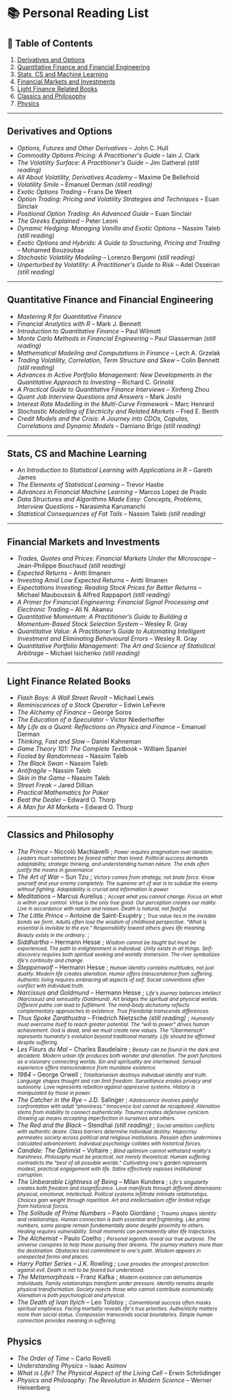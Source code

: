 
# 📚 Personal Reading List

## 📌 Table of Contents

1. [Derivatives and Options](#derivatives-and-options)
2. [Quantitative Finance and Financial Engineering](#quantitative-finance-and-financial-engineering)
3. [Stats, CS and Machine Learning](#stats-cs-and-machine-learning)
4. [Financial Markets and Investments](#financial-markets-and-investments)
5. [Light Finance Related Books](#light-finance-related-books)
6. [Classics and Philosophy](#classics-and-philosophy)
7. [Physics](#physics)

---

## Derivatives and Options

- *Options, Futures and Other Derivatives* – John C. Hull  
- *Commodity Options Pricing: A Practitioner's Guide* – Iain J. Clark  
- *The Volatility Surface: A Practitioner's Guide* – Jim Gatheral *(still reading)*  
- *All About Volatility, Derivatives Academy* – Maxime De Bellefroid  
- *Volatility Smile* – Emanuel Derman *(still reading)*  
- *Exotic Options Trading* – Frans De Weert  
- *Option Trading: Pricing and Volatility Strategies and Techniques* – Euan Sinclair  
- *Positional Option Trading: An Advanced Guide* – Euan Sinclair  
- *The Greeks Explained* – Peter Leoni  
- *Dynamic Hedging: Managing Vanilla and Exotic Options* – Nassim Taleb *(still reading)*  
- *Exotic Options and Hybrids: A Guide to Structuring, Pricing and Trading* – Mohamed Bouzoubaa  
- *Stochastic Volatility Modeling* – Lorenzo Bergomi *(still reading)*  
- *Unperturbed by Volatility: A Practitioner's Guide to Risk* – Adel Osseiran *(still reading)*  

---

## Quantitative Finance and Financial Engineering

- *Mastering R for Quantitative Finance*  
- *Financial Analytics with R* – Mark J. Bennett  
- *Introduction to Quantitative Finance* – Paul Wilmott  
- *Monte Carlo Methods in Financial Engineering* – Paul Glasserman *(still reading)*  
- *Mathematical Modeling and Computations in Finance* – Lech A. Grzelak  
- *Trading Volatility, Correlation, Term Structure and Skew* – Colin Bennett *(still reading)*  
- *Advances in Active Portfolio Management: New Developments in the Quantitative Approach to Investing* – Richard C. Grinold  
- *A Practical Guide to Quantitative Finance Interviews* – Xinfeng Zhou  
- *Quant Job Interview Questions and Answers* – Mark Joshi  
- *Interest Rate Modelling in the Multi-Curve Framework* – Marc Henrard  
- *Stochastic Modelling of Electricity and Related Markets* – Fred E. Benth  
- *Credit Models and the Crisis: A Journey into CDOs, Copulas, Correlations and Dynamic Models* – Damiano Brigo *(still reading)*  

---

## Stats, CS and Machine Learning

- *An Introduction to Statistical Learning with Applications in R* – Gareth James  
- *The Elements of Statistical Learning* – Trevor Hastie  
- *Advances in Financial Machine Learning* – Marcos Lopez de Prado  
- *Data Structures and Algorithms Made Easy: Concepts, Problems, Interview Questions* – Narasimha Karumanchi  
- *Statistical Consequences of Fat Tails* – Nassim Taleb *(still reading)*  

---

## Financial Markets and Investments

- *Trades, Quotes and Prices: Financial Markets Under the Microscope* – Jean-Philippe Bouchaud *(still reading)*  
- *Expected Returns* – Antti Ilmanen  
- *Investing Amid Low Expected Returns* – Antti Ilmanen  
- *Expectations Investing: Reading Stock Prices for Better Returns* – Michael Mauboussin & Alfred Rappaport *(still reading)*  
- *A Primer for Financial Engineering: Financial Signal Processing and Electronic Trading* – Ali N. Akansu  
- *Quantitative Momentum: A Practitioner’s Guide to Building a Momentum-Based Stock Selection System* – Wesley R. Gray  
- *Quantitative Value: A Practitioner’s Guide to Automating Intelligent Investment and Eliminating Behavioural Errors* – Wesley R. Gray  
- *Quantitative Portfolio Management: The Art and Science of Statistical Arbitrage* – Michael Isichenko *(still reading)*  

---

## Light Finance Related Books

- *Flash Boys: A Wall Street Revolt* – Michael Lewis  
- *Reminiscences of a Stock Operator* – Edwin LeFevre  
- *The Alchemy of Finance* – George Soros  
- *The Education of a Speculator* – Victor Niederhoffer  
- *My Life as a Quant: Reflections on Physics and Finance* – Emanuel Derman  
- *Thinking, Fast and Slow* – Daniel Kahneman  
- *Game Theory 101: The Complete Textbook* – William Spaniel  
- *Fooled by Randomness* – Nassim Taleb  
- *The Black Swan* – Nassim Taleb  
- *Antifragile* – Nassim Taleb  
- *Skin in the Game* – Nassim Taleb  
- *Street Freak* – Jared Dillian  
- *Practical Mathematics for Poker* 
- *Beat the Dealer* – Edward O. Thorp  
- *A Man for All Markets* – Edward O. Thorp  

---
## Classics and Philosophy

- *The Prince* – Niccolò Machiavelli ; <small>*Power requires pragmatism over idealism. Leaders must sometimes be feared rather than loved. Political success demands adaptability, strategic thinking, and understanding human nature. The ends often justify the means in governance*</small>
- *The Art of War* – Sun Tzu ; <small>*Victory comes from strategy, not brute force. Know yourself and your enemy completely. The supreme art of war is to subdue the enemy without fighting. Adaptability is crucial and information is power*</small>
- *Meditations* – Marcus Aurelius ; <small>*Accept what you cannot change. Focus on what is within your control. Virtue is the only true good. Our perception creates our reality. Live in accordance with nature and reason. Death is natural, not fearful.*</small>
- *The Little Prince* – Antoine de Saint-Exupéry ; <small>*True value lies in the invisible bonds we form. Adults often lose the wisdom of childhood perspective. "What is essential is invisible to the eye." Responsibility toward others gives life meaning. Beauty exists in the ordinary.*</small> ; 
- *Siddhartha* – Hermann Hesse ; <small>*Wisdom cannot be taught but must be experienced. The path to enlightenment is individual. Unity exists in all things. Self-discovery requires both spiritual seeking and worldly immersion. The river symbolizes life's continuity and change.*</small>
- *Steppenwolf* – Hermann Hesse ; <small>*Human identity contains multitudes, not just duality. Modern life creates alienation. Humor offers transcendence from suffering. Authentic living requires embracing all aspects of self. Social conventions often conflict with individual truth.*</small>
- *Narcissus and Goldmund* – Hermann Hesse ; <small>*Life's journey balances intellect (Narcissus) and sensuality (Goldmund). Art bridges the spiritual and physical worlds. Different paths can lead to fulfillment. The mind-body dichotomy reflects complementary approaches to existence. True friendship transcends differences.*</small>
- *Thus Spoke Zarathustra* – Friedrich Nietzsche *(still reading)* ; <small>*Humanity must overcome itself to reach greater potential. The "will to power" drives human achievement. God is dead, and we must create new values. The "Übermensch" represents humanity's evolution beyond traditional morality. Life should be affirmed despite suffering.*</small>
- *Les Fleurs du Mal* – Charles Baudelaire ; <small>*Beauty can be found in the dark and decadent. Modern urban life produces both wonder and alienation. The poet functions as a visionary connecting worlds. Sin and spirituality are intertwined. Sensual experience offers transcendence from mundane existence.*</small>
- *1984* – George Orwell ; <small>*Totalitarianism destroys individual identity and truth. Language shapes thought and can limit freedom. Surveillance erodes privacy and autonomy. Love represents rebellion against oppressive systems. History is manipulated by those in power.*</small>
- *The Catcher in the Rye* – J.D. Salinger ; <small>*Adolescence involves painful confrontation with adult "phoniness." Innocence lost cannot be recaptured. Alienation stems from inability to connect authentically. Trauma creates defensive cynicism. Growing up means accepting imperfection in ourselves and others.*</small>
- *The Red and the Black* – Stendhal *(still reading)* ; <small>*Social ambition conflicts with authentic desire. Class barriers determine individual destiny. Hypocrisy permeates society across political and religious institutions. Passion often undermines calculated advancement. Individual psychology collides with historical forces.*</small>
- *Candide: The Optimist* – Voltaire ; <small>*Blind optimism cannot withstand reality's harshness. Philosophy must be practical, not merely theoretical. Human suffering contradicts the "best of all possible worlds." Cultivating one's garden represents modest, practical engagement with life. Satire effectively exposes institutional corruption.*</small>
- *The Unbearable Lightness of Being* – Milan Kundera ; <small>*Life's singularity creates both freedom and insignificance. Love manifests through different dimensions: physical, emotional, intellectual. Political systems infiltrate intimate relationships. Choices gain weight through repetition. Art and intellectualism offer limited refuge from historical forces.*</small>
- *The Solitude of Prime Numbers* – Paolo Giordano ; <small>*Trauma shapes identity and relationships. Human connection is both essential and frightening. Like prime numbers, some people remain fundamentally alone despite proximity to others. Healing requires vulnerability. Small moments can permanently alter life trajectories.*</small>
- *The Alchemist* – Paulo Coelho ; <small>*Personal legends reveal our true purpose. The universe conspires to help those pursuing their dreams. The journey matters more than the destination. Obstacles test commitment to one's path. Wisdom appears in unexpected forms and places.*</small>
- *Harry Potter Series* – J.K. Rowling ; <small>*Love provides the strongest protection against evil. Death is not to be feared but understood.*</small>
- *The Metamorphosis* – Franz Kafka ; <small>*Modern existence can dehumanize individuals. Family relationships transform under pressure. Identity remains despite physical transformation. Society rejects those who cannot contribute economically. Alienation is both psychological and physical.*</small>
- *The Death of Ivan Ilyich* – Leo Tolstoy ; <small>*Conventional success often masks spiritual emptiness. Facing mortality reveals life's true priorities. Authenticity matters more than social status. Compassion transcends social boundaries. Simple human connection provides meaning in suffering.*</small>

## Physics

- *The Order of Time* – Carlo Rovelli  
- *Understanding Physics* – Isaac Asimov
- *What is Life? The Physical Aspect of the Living Cell* – Erwin Schrödinger  
- *Physics and Philosophy: The Revolution in Modern Science* – Werner Heisenberg 
